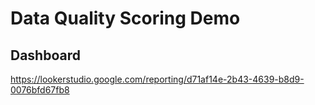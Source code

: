 # Data Quality Scoring Demo

## Dashboard

https://lookerstudio.google.com/reporting/d71af14e-2b43-4639-b8d9-0076bfd67fb8